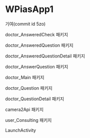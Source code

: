 # WPiasApp1

기여(commit id 5zo)

doctor_AnsweredCheck 패키지

doctor_AnsweredQuestion 패키지

doctor_AnsweredQuestionDetail 패키지

doctor_AnswerQuestion 패키지

doctor_Main 패키지

doctor_Question 패키지

doctor_QuestionDetail 패키지

camera2Api 패키지

user_Consulting 패키지

LaunchActivity
